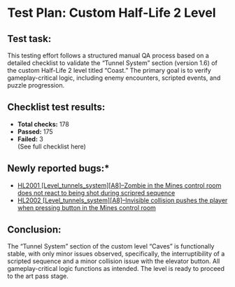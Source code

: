 # Test Plan: Custom Half-Life 2 Level

## Test task:


This testing effort follows a structured manual QA process based on a detailed checklist to validate the “Tunnel System” section (version 1.6)  of the custom Half-Life 2 level titled “Coast.” The primary goal is to verify gameplay-critical logic, including enemy encounters, scripted events, and puzzle progression.

## Checklist test results:  


* **Total checks:** 178  
* **Passed:** 175  
* **Failed:** 3  
(See full checklist here)  


## Newly reported bugs:*

* [HL2001 [Level_tunnels_system][A8]–Zombie in the Mines control room does not react to being shot during scripred sequence](https://github.com/aleksandar023/hl2-custom-level-testing/blob/main/hl2-custom-level-bugs.md)
* [HL2002 [Level_tunnels_system][A8]–Invisible collision pushes the player when pressing button in the Mines control room](https://github.com/aleksandar023/hl2-custom-level-testing/blob/main/hl2-custom-level-bugs.md)

## Conclusion:  
The “Tunnel System” section of the custom level “Caves” is functionally stable, with only minor issues observed, specifically, the interruptibility of a scripted sequence and a minor collision issue with the elevator button. All gameplay-critical logic functions as intended. The level is ready to proceed to the art pass stage.
